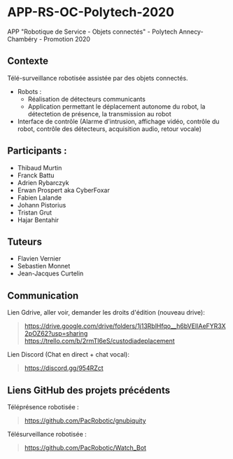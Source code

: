 # APP-RS-OC-Polytech-2020

APP "Robotique de Service - Objets connectés" - Polytech Annecy-Chambéry - Promotion 2020

## Contexte 
Télé-surveillance robotisée assistée par des objets connectés.  
* Robots :
  * Réalisation de détecteurs communicants
  * Application permettant le déplacement autonome du robot, la détectetion de présence, la transmission au robot
* Interface de contrôle (Alarme d'intrusion, affichage vidéo, contrôle du robot, contrôle des détecteurs, acquisition audio, retour vocale)

## Participants :
* Thibaud Murtin
* Franck Battu
* Adrien Rybarczyk
* Erwan Prospert aka CyberFoxar
* Fabien Lalande
* Johann Pistorius
* Tristan Grut
* Hajar Bentahir

## Tuteurs
* Flavien Vernier
* Sebastien Monnet
* Jean-Jacques Curtelin

## Communication
Lien Gdrive, aller voir, demander les droits d'édition (nouveau drive):
> https://drive.google.com/drive/folders/1j13RblHfqo__h6bVEIlAeFYR3X2pOZ62?usp=sharing
> https://trello.com/b/2rmTl6eS/custodiadeplacement

Lien Discord (Chat en direct + chat vocal):
> https://discord.gg/954RZct

## Liens GitHub des projets précédents
Téléprésence robotisée :
> https://github.com/PacRobotic/gnubiquity 

Télésurveillance robotisée :
> https://github.com/PacRobotic/Watch_Bot
